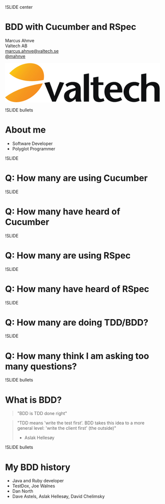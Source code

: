!SLIDE center

BDD with Cucumber and RSpec
===========================

Marcus Ahnve  
Valtech AB   
<marcus.ahnve@valtech.se>  
[@mahnve](http://www.twitter.com/mahnve)  


![Valtech](valtech_logo.jpg)

!SLIDE bullets

# About me 

* Software Developer
* Polyglot Programmer

!SLIDE 

# Q: How many are using Cucumber

!SLIDE 

# Q: How many have heard of Cucumber

!SLIDE 

# Q: How many are using RSpec

!SLIDE 

# Q: How many have heard of RSpec

!SLIDE

# Q: How many are doing TDD/BDD?

!SLIDE

# Q: How many think I am asking too many questions?

!SLIDE bullets

# What is BDD?

> "BDD is TDD done right"

> "TDD means 'write the test first'. BDD takes this idea to a more general
> level: 'write the client first' (the outside)"   
> - Aslak Hellesøy

!SLIDE bullets

# My BDD history

* Java and Ruby developer
* TestDox, Joe Walnes
* Dan North
* Dave Astels, Aslak Hellesøy, David Chelimsky
